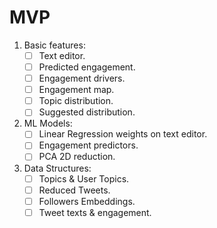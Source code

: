 # MVP

1. Basic features: 
    - [ ] Text editor.
    - [ ] Predicted engagement.
    - [ ] Engagement drivers.
    - [ ] Engagement map.
    - [ ] Topic distribution.
    - [ ] Suggested distribution.

2. ML Models:
    - [ ] Linear Regression weights on text editor.
    - [ ] Engagement predictors.
    - [ ] PCA 2D reduction.

3. Data Structures:
    - [ ] Topics & User Topics.
    - [ ] Reduced Tweets.
    - [ ] Followers Embeddings.
    - [ ] Tweet texts & engagement.

